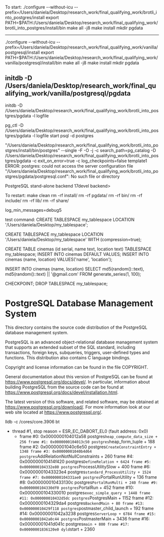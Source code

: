 To start:
./configure --without-icu --prefix=/Users/daniela/Desktop/research_work/final_qualifying_work/brotli_into_postgres/install
export PATH=$PATH:/Users/daniela/Desktop/research_work/final_qualifying_work/brotli_into_postgres/install/bin
make all -j8
make install
mkdir pgdata

--------------
./configure --without-icu --prefix=/Users/daniela/Desktop/research_work/final_qualifying_work/vanilla/postgresql/install
export PATH=$PATH:/Users/daniela/Desktop/research_work/final_qualifying_work/vanilla/postgresql/install/bin
make all -j8
make install
mkdir pgdata

initdb -D /Users/daniela/Desktop/research_work/final_qualifying_work/vanilla/postgresql/pgdata
--------------

initdb -D /Users/daniela/Desktop/research_work/final_qualifying_work/brotli_into_postgres/pgdata -l logfile

pg_ctl -D /Users/daniela/Desktop/research_work/final_qualifying_work/brotli_into_postgres/pgdata -l logfile start
psql -d postgres


"/Users/daniela/Desktop/research_work/final_qualifying_work/brotli_into_postgres/install/bin/postgres" --single -F -O -j -c search_path=pg_catalog -D /Users/daniela/Desktop/research_work/final_qualifying_work/brotli_into_postgres/pgdata -c exit_on_error=true -c log_checkpoints=false template1
ERROR:
postgres: could not access the server configuration file "/Users/daniela/Desktop/research_work/final_qualifying_work/brotli_into_postgres/pgdata/postgresql.conf": No such file or directory

PostgreSQL stand-alone backend 17devel
backend> 

To restart:
make clean
rm -rf install/
rm -rf pgdata/
rm -rf bin/
rm -rf include/
rm -rf lib/
rm -rf share/


log_min_messages=debug5

test command:
CREATE TABLESPACE my_tablespace LOCATION '/Users/daniela/Desktop/my_tablespace';

CREATE TABLESPACE my_tablespace LOCATION '/Users/daniela/Desktop/my_tablespace' WITH (compression=true);

CREATE TABLE cinemas (id serial, name text, location text) TABLESPACE my_tablespace;
INSERT INTO cinemas DEFAULT VALUES;
INSERT INTO cinemas (name, location) VALUES('name', 'location');

INSERT INTO cinemas (name, location) SELECT md5(random()::text), md5(random()::text) || '@gmail.com' FROM generate_series(1, 100);

CHECKPOINT;
DROP TABLESPACE my_tablespace;

PostgreSQL Database Management System
=====================================

This directory contains the source code distribution of the PostgreSQL
database management system.

PostgreSQL is an advanced object-relational database management system
that supports an extended subset of the SQL standard, including
transactions, foreign keys, subqueries, triggers, user-defined types
and functions.  This distribution also contains C language bindings.

Copyright and license information can be found in the file COPYRIGHT.

General documentation about this version of PostgreSQL can be found at
<https://www.postgresql.org/docs/devel/>.  In particular, information
about building PostgreSQL from the source code can be found at
<https://www.postgresql.org/docs/devel/installation.html>.

The latest version of this software, and related software, may be
obtained at <https://www.postgresql.org/download/>.  For more information
look at our web site located at <https://www.postgresql.org/>.

lldb -c /cores/core.3906
bt

* thread #1, stop reason = ESR_EC_DABORT_EL0 (fault address: 0x0)
  * frame #0: 0x0000000104012a58 postgres`heap_compute_data_size + 256
    frame #1: 0x0000000104013c50 postgres`heap_form_tuple + 188
    frame #2: 0x00000001040c6e50 postgres`CreateConstraintEntry + 1348
    frame #3: 0x00000001040b4d64 postgres`AddRelationNotNullConstraints + 260
    frame #4: 0x000000010414f420 postgres`DefineRelation + 6424
    frame #5: 0x0000000104332e80 postgres`ProcessUtilitySlow + 400
    frame #6: 0x00000001043323e4 postgres`standard_ProcessUtility + 1524
    frame #7: 0x0000000104331ae0 postgres`PortalRunUtility + 136
    frame #8: 0x000000010433130c postgres`PortalRunMulti + 240
    frame #9: 0x0000000104330df0 postgres`PortalRun + 452
    frame #10: 0x0000000104330010 postgres`exec_simple_query + 1448
    frame #11: 0x000000010432d5dc postgres`PostgresMain + 1152
    frame #12: 0x0000000104329da4 postgres`BackendMain + 80
    frame #13: 0x000000010429f118 postgres`postmaster_child_launch + 192
    frame #14: 0x00000001042a3238 postgres`ServerLoop + 6784
    frame #15: 0x00000001042a0c44 postgres`PostmasterMain + 3436
    frame #16: 0x00000001041d041c postgres`main + 800
    frame #17: 0x00000001836120e0 dyld`start + 2360
